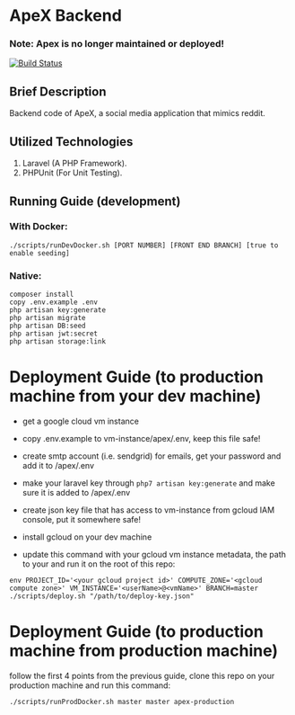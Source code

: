 # ApeX Backend

### Note: Apex is no longer maintained or deployed!
[![Build Status](https://travis-ci.com/DarkGeekMS/ApeX-Server.svg?token=kEyZRKsdTeESZQ8KMgx8&branch=master)](https://travis-ci.com/DarkGeekMS/ApeX-Server)

## Brief Description

Backend code of ApeX, a social media application that mimics reddit.


## Utilized Technologies 

1) Laravel (A PHP Framework).
2) PHPUnit (For Unit Testing).



## Running Guide (development)

### With Docker:
```
./scripts/runDevDocker.sh [PORT NUMBER] [FRONT END BRANCH] [true to enable seeding]
```

### Native:
```
composer install
copy .env.example .env
php artisan key:generate
php artisan migrate
php artisan DB:seed
php artisan jwt:secret
php artisan storage:link
```

# Deployment Guide (to production machine from your dev machine)

- get a google cloud vm instance

- copy .env.example to vm-instance/apex/.env, keep this file safe!

- create smtp account (i.e. sendgrid) for emails, get your password and add it to /apex/.env

- make your laravel key through `php7 artisan key:generate` and make sure it is added to /apex/.env

- create json key file that has access to vm-instance from gcloud IAM console, put it somewhere safe!

- install gcloud on your dev machine

- update this command with your gcloud vm instance metadata, the path to your  and run it on the root of this repo:

`env PROJECT_ID='<your gcloud project id>' COMPUTE_ZONE='<gcloud compute zone>' VM_INSTANCE='<userName>@<vmName>' BRANCH=master ./scripts/deploy.sh "/path/to/deploy-key.json"`

# Deployment Guide (to production machine from production machine)

follow the first 4 points from the previous guide, clone this repo on your production machine and run this command:

`./scripts/runProdDocker.sh master master apex-production`

